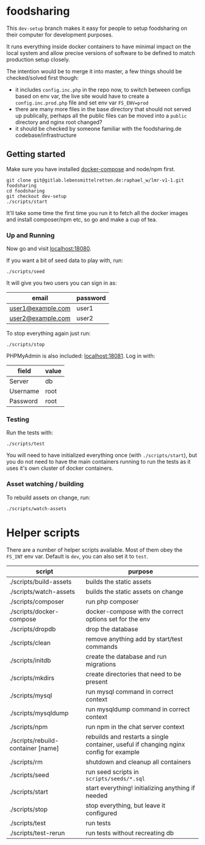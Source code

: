 # foodsharing

This `dev-setup` branch makes it easy for people to setup foodsharing on their computer
for development purposes.

It runs everything inside docker containers to have minimal impact on the local system and
allow precise versions of software to be defined to match production setup closely.

The intention would be to merge it into master, a few things should be checked/solved first
though:

* it includes `config.inc.php` in the repo now, to switch between configs based on env var, the live site would have to create a `config.inc.prod.php` file and set env var `FS_ENV=prod`
* there are many more files in the base directory that should not served up publically, perhaps all the public files can be moved into a `public` directory and nginx root changed?
* it should be checked by someone familiar with the foodsharing.de codebase/infrastructure

## Getting started

Make sure you have installed
[docker-compose](https://docs.docker.com/compose/install/) and node/npm first.

```
git clone git@gitlab.lebensmittelretten.de:raphael_w/lmr-v1-1.git foodsharing
cd foodsharing
git checkout dev-setup
./scripts/start
```

It'll take some time the first time you run it to fetch all the docker images and 
install composer/npm etc, so go and make a cup of tea.

### Up and Running

Now go and visit [localhost:18080](http://localhost:18080).

If you want a bit of seed data to play with, run:

```
./scripts/seed
```

It will give you two users you can sign in as:

| email             | password |
|-------------------|----------|
| user1@example.com | user1    |
| user2@example.com | user2    |

To stop everything again just run:

```
./scripts/stop
```

PHPMyAdmin is also included: [localhost:18081](http://localhost:18081). Log in with:

| field | value |
|-------|-------|
| Server | db |
| Username | root |
| Password | root |

### Testing

Run the tests with:

```
./scripts/test
```

You will need to have initialized everything once (with `./scripts/start`),
but you do not need to have the main containers running to run the tests
as it uses it's own cluster of docker containers.

### Asset watching / building

To rebuild assets on change, run:

```
./scripts/watch-assets
```

# Helper scripts

There are a number of helper scripts available. Most of them obey the `FS_INT` env var. Default is `dev`, you can also set it to `test`.

| script | purpose |
|--------|---------|
| ./scripts/build-assets | builds the static assets |
| ./scripts/watch-assets | builds the static assets on change |
| ./scripts/composer | run php composer |
| ./scripts/docker-compose | docker-compose with the correct options set for the env |
| ./scripts/dropdb | drop the database |
| ./scripts/clean | remove anything add by start/test commands |
| ./scripts/initdb | create the database and run migrations |
| ./scripts/mkdirs | create directories that need to be present |
| ./scripts/mysql | run mysql command in correct context |
| ./scripts/mysqldump | run mysqldump command in correct context |
| ./scripts/npm | run npm in the chat server context |
| ./scripts/rebuild-container [name] | rebuilds and restarts a single container, useful if changing nginx config for example |
| ./scripts/rm | shutdown and cleanup all containers |
| ./scripts/seed | run seed scripts in `scripts/seeds/*.sql` |
| ./scripts/start| start everything! initializing anything if needed |
| ./scripts/stop | stop everything, but leave it configured |
| ./scripts/test | run tests |
| ./scripts/test-rerun | run tests without recreating db |
